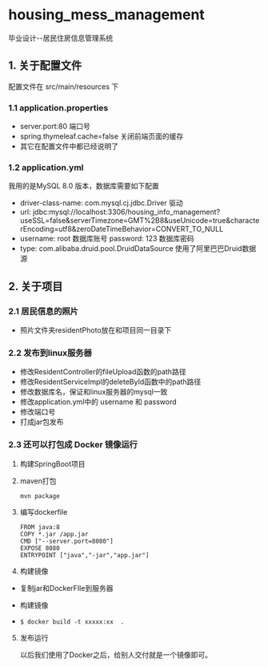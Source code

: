 # housing_mess_management
毕业设计--居民住房信息管理系统

## 1. 关于配置文件

配置文件在 src/main/resources 下

### 1.1  application.properties

+ server.port:80	端口号
+ spring.thymeleaf.cache=false    关闭前端页面的缓存
+ 其它在配置文件中都已经说明了



### 1.2 application.yml

我用的是MySQL 8.0 版本，数据库需要如下配置

+ driver-class-name: com.mysql.cj.jdbc.Driver	驱动
+ url: jdbc:mysql://localhost:3306/housing_info_management?useSSL=false&serverTimezone=GMT%2B8&useUnicode=true&characterEncoding=utf8&zeroDateTimeBehavior=CONVERT_TO_NULL
+ username: root    数据库账号
  password: 123      数据库密码
+ type: com.alibaba.druid.pool.DruidDataSource    使用了阿里巴巴Druid数据源







## 2. 关于项目

### 2.1 居民信息的照片

+ 照片文件夹residentPhoto放在和项目同一目录下



### 2.2 发布到linux服务器

+ 修改ResidentController的fileUpload函数的path路径
+ 修改ResidentServiceImpl的deleteById函数中的path路径
+ 修改数据库名，保证和linux服务器的mysql一致
+ 修改application.yml中的 username 和 password
+ 修改端口号
+ 打成jar包发布



### 2.3 还可以打包成 Docker 镜像运行

1. 构建SpringBoot项目

2. maven打包

   `mvn package`

3. 编写dockerfile

   ```shell
   FROM java:8
   COPY *.jar /app.jar
   CMD ["--server.port=8080"]
   EXPOSE 8080
   ENTRYPOINT ["java","-jar","app.jar"]
   ```

4. 构建镜像

+ 复制jar和DockerFIle到服务器

+ 构建镜像

+ `$ docker build -t xxxxx:xx  .`

5. 发布运行

   以后我们使用了Docker之后，给别人交付就是一个镜像即可。



